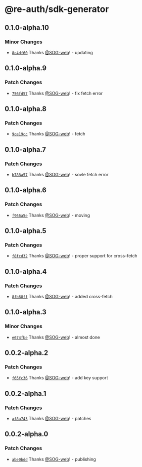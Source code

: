 # @re-auth/sdk-generator

## 0.1.0-alpha.10

### Minor Changes

- [`8c4df60`](https://github.com/SOG-web/reauth/commit/8c4df60440899c162a8a40e83d9df5325c91c80f) Thanks [@SOG-web](https://github.com/SOG-web)! - updating

## 0.1.0-alpha.9

### Patch Changes

- [`756fd57`](https://github.com/SOG-web/reauth/commit/756fd57764fa7451235dd71e63e7287de041af98) Thanks [@SOG-web](https://github.com/SOG-web)! - fix fetch error

## 0.1.0-alpha.8

### Patch Changes

- [`9ce19cc`](https://github.com/SOG-web/reauth/commit/9ce19cc9b247a3c213223e51fb478f95087939e9) Thanks [@SOG-web](https://github.com/SOG-web)! - fetch

## 0.1.0-alpha.7

### Patch Changes

- [`b788a57`](https://github.com/SOG-web/reauth/commit/b788a575d7c99a4cf1b0c07c8589c55e45f83464) Thanks [@SOG-web](https://github.com/SOG-web)! - sovle fetch error

## 0.1.0-alpha.6

### Patch Changes

- [`f966a5e`](https://github.com/SOG-web/reauth/commit/f966a5eb9923f761629f1bafc657fbdd6e97185b) Thanks [@SOG-web](https://github.com/SOG-web)! - moving

## 0.1.0-alpha.5

### Patch Changes

- [`f8fcd32`](https://github.com/SOG-web/reauth/commit/f8fcd32a95c1f777acdb63766f9b13e2ecad7db5) Thanks [@SOG-web](https://github.com/SOG-web)! - proper support for cross-fetch

## 0.1.0-alpha.4

### Patch Changes

- [`8fb68ff`](https://github.com/SOG-web/reauth/commit/8fb68ff34fd7df50d029311d9e45ad5722399a2c) Thanks [@SOG-web](https://github.com/SOG-web)! - added cross-fetch

## 0.1.0-alpha.3

### Minor Changes

- [`e674fbe`](https://github.com/SOG-web/reauth/commit/e674fbe07643acee880ed56a7b03bac3e2996759) Thanks [@SOG-web](https://github.com/SOG-web)! - almost done

## 0.0.2-alpha.2

### Patch Changes

- [`f65fc36`](https://github.com/SOG-web/reauth/commit/f65fc36f9078992241146563a96561c195a9e9a9) Thanks [@SOG-web](https://github.com/SOG-web)! - add key support

## 0.0.2-alpha.1

### Patch Changes

- [`af8a743`](https://github.com/SOG-web/reauth/commit/af8a7437ae7036e3ab24d9407cb468abe19f3d4e) Thanks [@SOG-web](https://github.com/SOG-web)! - patches

## 0.0.2-alpha.0

### Patch Changes

- [`abe0bdd`](https://github.com/SOG-web/reauth/commit/abe0bdd0a7aa382160d39f6d9c3618f5fbeccfd8) Thanks [@SOG-web](https://github.com/SOG-web)! - publishing
